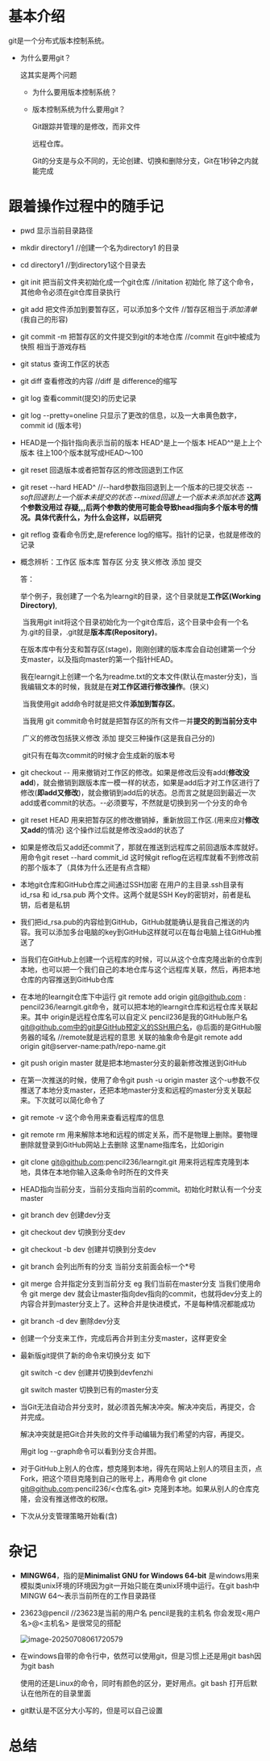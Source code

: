 # 基本介绍

git是一个分布式版本控制系统。

- 为什么要用git？

  这其实是两个问题

  - 为什么要用版本控制系统？

  - 版本控制系统为什么要用git？

    Git跟踪并管理的是修改，而非文件

    远程仓库。

    Git的分支是与众不同的，无论创建、切换和删除分支，Git在1秒钟之内就能完成

  



# 跟着操作过程中的随手记

- pwd 显示当前目录路径

- mkdir directory1   //创建一个名为directory1 的目录

- cd directory1   //到directory1这个目录去

- git init  把当前文件夹初始化成一个git仓库   //initation 初始化 除了这个命令，其他命令必须在git仓库目录执行

- git add <file> 把文件添加到要暂存区，可以添加多个文件  //暂存区相当于*添加清单*(我自己的形容)

- git commit -m <message>    把暂存区的文件提交到git的本地仓库  //commit 在git中被成为快照 相当于游戏存档

- git status 查询工作区的状态 

- git diff 查看修改的内容  //diff 是 difference的缩写

- git log 查看commit(提交)的历史记录

- git log --pretty=oneline 只显示了更改的信息，以及一大串黄色数字，commit id (版本号)

- HEAD是一个指针指向表示当前的版本  HEAD^是上一个版本 HEAD^^是上上个版本    往上100个版本就写成HEAD～100

- git reset 回退版本或者把暂存区的修改回退到工作区

- git reset --hard HEAD^           //--hard参数指回退到上一个版本的已提交状态 *--soft回退到上一个版本未提交的状态 --mixed回退上一个版本未添加状态*  **这两个参数没用过 存疑,,,后两个参数的使用可能会导致head指向多个版本号的情况。具体代表什么，为什么会这样，以后研究**

- git reflog  查看命令历史,是reference log的缩写。指针的记录，也就是修改的记录




- 概念辨析：工作区 版本库 暂存区 分支 狭义修改 添加 提交 

  答：

  ​	举个例子，我创建了一个名为learngit的目录，这个目录就是**工作区(Working Directory)**,
  
  ​	当我用git init将这个目录初始化为一个git仓库后，这个目录中会有一个名为.git的目录，.git就是**版本库(Repository)**。
  
  ​	在版本库中有分支和暂存区(stage)，刚刚创建的版本库会自动创建第一个分支master，以及指向master的第一个指针HEAD。
  
  ​	我在learngit上创建一个名为readme.txt的文本文件(默认在master分支)，当我编辑文本的时候，我就是在**对工作区进行修改操作**。(狭义)
  
  ​	当我使用git add命令时就是把文件**添加到暂存区**。
  
  ​	当我用 git commit命令时就是把暂存区的所有文件一并**提交的到当前分支中**
  
  ​	广义的修改包括狭义修改 添加 提交三种操作(这是我自己分的)
  
  ​	git只有在每次commit的时候才会生成新的版本号
  
- git checkout -- <file>    用来撤销对工作区的修改。如果是修改后没有add(**修改没add**)，就会撤销到跟版本库一模一样的状态，如果是add后才对工作区进行了修改(**即add又修改**)，就会撤销到add后的状态。总而言之就是回到最近一次add或者commit的状态。--<file>必须要写，不然就是切换到另一个分支的命令

- git reset HEAD <file> 用来把暂存区的修改撤销掉，重新放回工作区.(用来应对**修改又add**的情况)   这个操作过后就是修改没add的状态了

- 如果是修改后又add还commit了，那就在推送到远程库之前回退版本库就好。用命令git reset --hard commit_id     这时候git reflog在远程库就看不到修改前的那个版本了（具体为什么还是有点含糊）

- 本地git仓库和GitHub仓库之间通过SSH加密   在用户的主目录.ssh目录有id_rsa 和 id_rsa.pub 两个文件。这两个就是SSH Key的密钥对，前者是私钥，后者是私钥

- 我们把id_rsa.pub的内容给到GitHub，GitHub就能确认是我自己推送的内容。我可以添加多台电脑的key到GitHub这样就可以在每台电脑上往GitHub推送了

- 当我们在GitHub上创建一个远程库的时候，可以从这个仓库克隆出新的仓库到本地，也可以把一个我们自己的本地仓库与这个远程库关联，然后，再把本地仓库的内容推送到GitHub仓库

- 在本地的learngit仓库下中运行 git remote add origin git@github.com : pencil236/learngit.git命令，就可以把本地的learngit仓库和远程仓库关联起来。其中 origin是远程仓库名可以自定义 pencil236是我的GitHub账户名 git@github.com中的git是GitHub预定义的SSH用户名，@后面的是GitHub服务器的域名                //remote就是远程的意思          关联的抽象命令是git remote add origin git@server-name:path/repo-name.git

- git push origin master 就是把本地master分支的最新修改推送到GitHub

- 在第一次推送的时候，使用了命令git push -u origin master 这个-u参数不仅推送了本地分支master，还把本地master分支和远程的master分支关联起来。下次就可以简化命令了

- git remote -v 这个命令用来查看远程库的信息

- git remote rm <name>  用来解除本地和远程的绑定关系，而不是物理上删除。要物理删除就登录到GitHub网站上去删除 这里name指库名，比如origin

- git clone git@github.com:pencil236/learngit.git  用来将远程库克隆到本地，具体在本地你输入这条命令时所在的文件夹

- HEAD指向当前分支，当前分支指向当前的commit。初始化时默认有一个分支master

- git branch dev 创建dev分支

- git checkout dev 切换到分支dev

- git checkout -b dev 创建并切换到分支dev

- git branch 会列出所有的分支 当前分支前面会标一个*号

- git merge <branch name>合并指定分支到当前分支 eg 我们当前在master分支 当我们使用命令 git merge dev 就会让master指向dev指向的commit，也就将dev分支上的内容合并到master分支上了。这种合并是快进模式，不是每种情况都能成功

- git branch -d dev  删除dev分支

- 创建一个分支来工作，完成后再合并到主分支master，这样更安全

- 最新版git提供了新的命令来切换分支 如下

  git switch -c dev 创建并切换到devfenzhi

  git switch master 切换到已有的master分支

- 当Git无法自动合并分支时，就必须首先解决冲突。解决冲突后，再提交，合并完成。

  解决冲突就是把Git合并失败的文件手动编辑为我们希望的内容，再提交。

  用git log --graph命令可以看到分支合并图。

- 对于GitHub上别人的仓库，想克隆到本地，得先在网站上别人的项目主页，点Fork，把这个项目克隆到自己的账号上，再用命令 git clone git@github.com:pencil236/<仓库名.git> 克隆到本地。如果从别人的仓库克隆，会没有推送修改的权限。

- 下次从分支管理策略开始看(含)









# 杂记

- **MINGW64**，指的是**Minimalist GNU for Windows 64-bit** 是windows用来模拟类unix环境的环境因为git一开始只能在类unix环境中运行。在git bash中MINGW 64～表示当前所在的工作目录路径

- 23623@pencil    //23623是当前的用户名 pencil是我的主机名 你会发现<用户名>@<主机名> 是很常见的搭配

  ![image-20250708061720579](C:\Users\23623\AppData\Roaming\Typora\typora-user-images\image-20250708061720579.png)
  
- 在windows自带的命令行中，依然可以使用git，但是习惯上还是用git bash因为git bash

  使用的还是Linux的命令，同时有颜色的区分，更好用点。git bash 打开后默认在他所在的目录里面

- git默认是不区分大小写的，但是可以自己设置









# 总结

